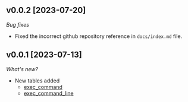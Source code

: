 ## v0.0.2 [2023-07-20]

_Bug fixes_

- Fixed the incorrect github repository reference in `docs/index.md` file.

## v0.0.1 [2023-07-13]

_What's new?_

- New tables added
  - [exec_command](https://hub.steampipe.io/plugins/turbot/exec/tables/exec_command)
  - [exec_command_line](https://hub.steampipe.io/plugins/turbot/exec/tables/exec_command_line)
